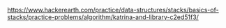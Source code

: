 https://www.hackerearth.com/practice/data-structures/stacks/basics-of-stacks/practice-problems/algorithm/katrina-and-library-c2ed51f3/

